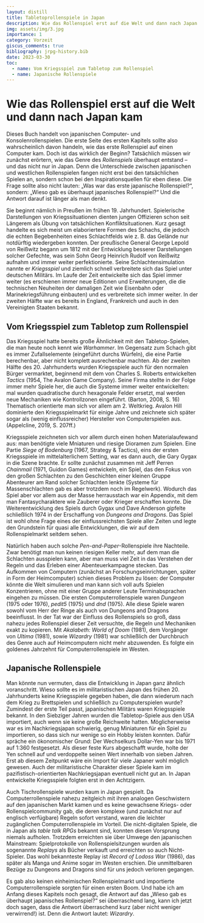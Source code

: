 ```yaml
---
layout: distill
title: Tabletoprollenspiele in Japan
description: Wie das Rollenspiel erst auf die Welt und dann nach Japan kam.
img: assets/img/3.jpg
importance: 1
category: Vorzeit
giscus_comments: true
bibliography: jrpg-history.bib
date: 2023-03-30
toc:
  - name: Vom Kriegsspiel zum Tabletop zum Rollenspiel
  - name: Japanische Rollenspiele
---
```


# Wie das Rollenspiel erst auf die Welt und dann nach Japan kam

Dieses Buch handelt von japanischen Computer- und Konsolenrollenspielen. Die erste Seite des ersten Kapitels sollte also wahrscheinlich davon handeln, wie das erste Rollenspiel auf einen Computer kam. Doch ist das wirklich der Beginn? Tatsächlich müssen wir zunächst erörtern, wie das Genre des *Rollenspiels* überhaupt entstand – und das nicht nur in Japan. Denn die Unterschiede zwischen japanischen und westlichen Rollenspielen fangen nicht erst bei den tatsächlichen Spielen an, sondern schon bei den Inspirationsquellen für eben diese. Die Frage sollte also nicht lauten: „Was war das erste japanische Rollenspiel?“, sondern: „Wieso gab es überhaupt japanisches Rollenspiel?“ Und die Antwort darauf ist länger als man denkt.

Sie beginnt nämlich in Preußen im frühen 19. Jahrhundert. Spielerische Darstellungen von Kriegssituationen dienten jungen Offizieren schon seit Längerem als Übung von tatsächlichen Konfliktsituationen. Kurz gesagt handelte es sich meist um elaboriertere Formen des Schachs, die jedoch die echten Begebenheiten eines Schlachtfelds wie z. B. das Gelände nur notdürftig wiedergeben konnten. Der preußische General George Lepold von Reißwitz begann um 1812 mit der Entwicklung besserer Darstellungen solcher Gefechte, was sein Sohn Georg Heinrich Rudolf von Reißwitz aufnahm und immer weiter perfektionierte. Seine Schlachtensimulation nannte er *Kriegsspiel*<d-cite key="bernhard_von_reiswitz_anleitung_1824"></d-cite> und ziemlich schnell verbreitete sich das Spiel unter deutschen Militärs. Im Laufe der Zeit entwickelte sich das Spiel immer weiter (es erschienen immer neue Editionen und Erweiterungen, die die technischen Neuheiten der damaligen Zeit wie Eisenbahn oder Marinekriegsführung einbauten) und es verbreitete sich immer weiter. In der zweiten Hälfte war es bereits in England, Frankreich und auch in den Vereinigten Staaten bekannt.<d-cite key="military_service_institution_of_the_united_states_journal_1880" pages="186"></d-cite>

## Vom Kriegsspiel zum Tabletop zum Rollenspiel

Das Kriegsspiel hatte bereits große Ähnlichkeit mit den Tabletop-Spielen, die man heute noch kennt wie *Warhammer*. Im Gegensatz zum Schach gibt es immer Zufallselemente (eingeführt durchs Würfeln), die eine Partie berechenbar, aber nicht komplett ausrechenbar machten. Ab der zweiten Hälfte des 20. Jahrhunderts wurden Kriegsspiele auch für den normalen Bürger vermarktet, beginnend mit dem von Charles S. Roberts entwickelten *Tactics* (1954, The Avalon Game Company). Seine Firma stellte in der Folge immer mehr Spiele her, die auch die Systeme immer weiter entwickelten: mal wurden quadratische durch hexagonale Felder ersetzt, mal werden neue Mechaniken wie Kontrollzonen eingeführt.<d-cite key="barton_dungeons_2008" p="16"></d-cite> (Barton, 2008, S. 16) Thematisch orientierte man sich vor allem am 2. Weltkrieg. Avalon Hill dominierte den Kriegsspielmarkt für einige Jahre und zeichnete sich später sogar als (wenig einflussreicher) Hersteller von Computerspielen aus.<d-cite key="appelcline_designers_2019"></d-cite> (Appelcline, 2019, S. 207ff.)

Kriegsspiele zeichneten sich vor allem durch einen hohen Materialaufewand aus: man benötigte viele Mniaturen und riesige Dioramen zum Spielen. Eine Partie *Siege of Bodenburg* (1967, Strategy & Tactics), eins der ersten Kriegsspiele im mittelalterlichem Setting, war es dann auch, die Gary Gygax in die Szene brachte. Er sollte zunächst zusammen mit Jeff Perren *Chainmail* (1971, Guidon Games) entwickeln, ein Spiel, das den Fokus von den großen Schlachten zu den Geschichten einer kleinen Gruppe Abenteurer am Rand solcher Schlachten lenkte (Systeme für Massenschlachten gab es aber trotzdem noch im Regelwerk). Wodurch das Spiel aber vor allem aus der Masse herrausstach war ein Appendix, mit dem man Fantasycharaktere wie Zauberer oder Krieger erschaffen konnte. Die Weiterentwicklung des Spiels durch Gygax und Dave Anderson gipfelte schließlich 1974 in der Erschaffung von *Dungeons and Dragons*. Das Spiel ist wohl ohne Frage eines der einflussreichsten Spiele aller Zeiten und legte den Grundstein für quasi alle Entwicklungen, die wir auf dem Rollenspielmarkt seitdem sehen.

Natürlich haben auch solche *Pen-and-Paper*-Rollenspiele ihre Nachteile. Zwar benötigt man nun keinen riesigen Keller mehr, auf dem man die Schlachten ausspielen kann, aber man muss viel Zeit in das Verstehen der Regeln und das Erleben einer Abenteuerkampagne stecken. Das Aufkommen von Computern (zunächst an Forschungseinrichtungen, später in Form der Heimcomputer) schien dieses Problem zu lösen: der Computer könnte die Welt simulieren und man kann sich voll aufs Spielen Konzentrieren, ohne mit einer Gruppe anderer Leute Terminabsprachen eingehen zu müssen. Die ersten Computerrollenspiele waren *Dungeon* (1975 oder 1976), *pedit5* (1975) und *dnd* (1975). Alle diese Spiele waren sowohl vom Herr der Ringe als auch von Dungeons and Dragons beeinflusst. In der Tat war der Einfluss des Rollenspiels so groß, dass nahezu jedes Rollenspiel dieser Zeit versuchte, die Regeln und Mechaniken exakt zu kopieren. Mit *Akalabeth: World of Doom* (1981), dem Vorgänger von *Ultima* (1981), sowie *Wizardry* (1981) war schließlich der Durchbruch des Genre auch auf Heimcomputern nicht mehr abzuwenden. Es folgte ein goldenes Jahrzehnt für Computerrollenspiele im Westen.

## Japanische Rollenspiele

Man könnte nun vermuten, dass die Entwicklung in Japan ganz ähnlich voranschritt. Wieso sollte es im militaristischen Japan des frühen 20. Jahrhunderts keine Kriegsspiele gegeben haben, die dann wiederum nach dem Krieg zu Brettspielen und schließlich zu Computerspielen wurde? Zumindest der erste Teil passt, japanischen Militärs waren Kriegsspiele bekannt. In den Siebziger Jahren wurden die Tabletop-Spiele aus den USA importiert, auch wenn sie keine große Reichweite hatten. Möglicherweise war es im Nachkriegsjapan schwierig, genug Miniaturen für ein Spiel zu importieren, so dass sich nur wenige so ein Hobby leisten konnten. Dafür spräche ein ökonomischer Grund: Der Wechselkurs Dollar-Yen war bis 1971 auf 1:360 festgesetzt. Als dieser feste Kurs abgeschafft wurde, holte der Yen schnell auf und verdoppelte seinen Wert innerhalb von sieben Jahren. Erst ab diesem Zeitpunkt wäre ein Import für viele Japaner wohl möglich gewesen. Auch der militaristische Charakter dieser Spiele kam im pazifistisch-orientierten Nachkriegsjapan eventuell nicht gut an. In Japan entwickelte Kriegsspiele folgten erst in den Achtzigern.<d-cite key="tamura_tabletop_2016"></d-cite>

Auch Tischrollenspiele wurden kaum in Japan gespielt. Da Computerrollenspiele nahezu zeitgleich mit ihren analogen Geschwistern auf den japanischen Markt kamen und es keine gewachsene Kriegs- oder Rollenspielcommunity gab, die deren komplexe (und zunächst nur auf englisch verfügbare) Regeln sofort verstand, waren die leichter zugänglichen Computerrollenspiele im Vorteil.<d-cite key="mae_cross-gender_2016" style="american-physics-society"></d-cite> Die nicht-digitalen Spiele, die in Japan als *table talk RPGs* bekannt sind, konnten diesen Vorsprung niemals aufholen. Trotzdem erreichten sie über Umwege den japanischen Mainstream: Spielprotokolle von Rollenspielsitzungen wurden als sogenannte *Replays* als Bücher verkauft und erreichten so auch Nicht-Spieler. Das wohl bekannteste Replay ist *Record of Lodoss War* (1986), das später als Manga und Anime sogar im Westen erschien. Die unmittelbaren Bezüge zu Dungeons and Dragons sind für uns jedoch verloren gegangen.

Es gab also keinen einheimischen Rollenspielmarkt und importierte Computerrollenspiele sorgten für einen ersten Boom. Und habe ich am Anfang dieses Kapitels noch gesagt, die Antwort auf das „Wieso gab es überhaupt japanisches Rollenspiel?“ sei überraschend lang, kann ich jetzt doch sagen, dass die Antwort überraschend kurz (aber nicht weniger verwirrend!) ist. Denn die Antwort lautet: *Wizardry*.
